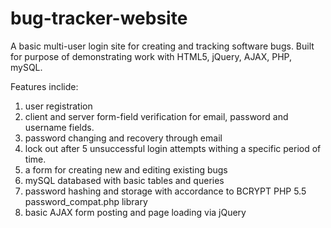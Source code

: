# bug-tracker-website
A basic multi-user login site for creating and tracking software bugs. Built for purpose of demonstrating work with HTML5, jQuery, AJAX, PHP, mySQL.

Features inclide:

1. user registration
2. client and server form-field verification for email, password and username fields.
3. password changing and recovery through email
4. lock out after 5 unsuccessful login attempts withing a specific period of time.
5. a form for creating new and editing existing bugs
6. mySQL databased with basic tables and queries
7. password hashing and storage with accordance to BCRYPT PHP 5.5 password_compat.php library
8. basic AJAX form posting and page loading via jQuery
